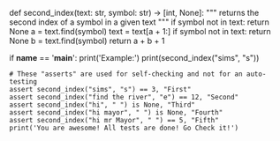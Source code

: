 def second_index(text: str, symbol: str) -> [int, None]:
    """
        returns the second index of a symbol in a given text
    """
    if symbol not in text:
        return None
    a = text.find(symbol)
    text = text[a + 1:]
    if symbol not in text:
        return None
    b = text.find(symbol)
    return a + b + 1


if __name__ == '__main__':
    print('Example:')
    print(second_index("sims", "s"))

    # These "asserts" are used for self-checking and not for an auto-testing
    assert second_index("sims", "s") == 3, "First"
    assert second_index("find the river", "e") == 12, "Second"
    assert second_index("hi", " ") is None, "Third"
    assert second_index("hi mayor", " ") is None, "Fourth"
    assert second_index("hi mr Mayor", " ") == 5, "Fifth"
    print('You are awesome! All tests are done! Go Check it!')
